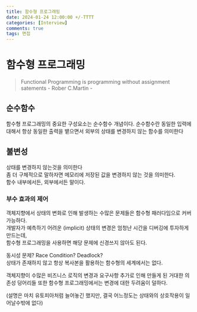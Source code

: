 ```yaml
---
title: 함수형 프로그래밍
date: 2024-01-24 12:00:00 +/-TTTT
categories: [Interview]
comments: true
tags: 면접
---
```


# 함수형 프로그래밍

> Functional Programming is programming without assignment satements - Rober C.Martin -

## 순수함수

함수형 프로그래밍의 중요한 구성요소는 순수함수 개념이다.
순수함수란 동일한 입력에 대해서 항상 동일한 출력을 뱉으면서 외부의 상태를 변경하지 않는 함수를 의미한다

## 불변성

상태를 변경하지 않는것을 의미한다  
좀 더 구체적으로 말하자면 메모리에 저장된 값을 변경하지 않는 것을 의미한다.  
함수 내부에서든, 외부에서든 말이다.  

### 부수 효과의 제어

객체지향에서 상태의 변화로 인해 발생하는 수많은 문제들은 함수형 패러다임으로 커버 가능하다.  
개발자가 예측하기 어려운 (implicit) 상태의 변경은 엄청난 시간을 디버깅에 투자하게 만드는데,  
함수형 프로그래밍을 사용하면 해당 문제에 신경쓰지 않아도 된다.  

동시성 문제? Race Condition? Deadlock?   
상태가 존재하지 않고 항상 복사본을 활용하는 함수형의 세계에서는 없다.

객체지향이 수많은 비즈니스 로직의 변경과 요구사항 추가로 인해 만들게 된 거대한 의존성 덩어리들 또한
함수형 프로그래밍에서는 변경에 대한 두려움이 덜하다.  

(설명은 마치 유토피아처럼 늘어놓긴 했지만, 결국 어느정도는 상태와의 상호작용이 일어날수밖에 없다)

